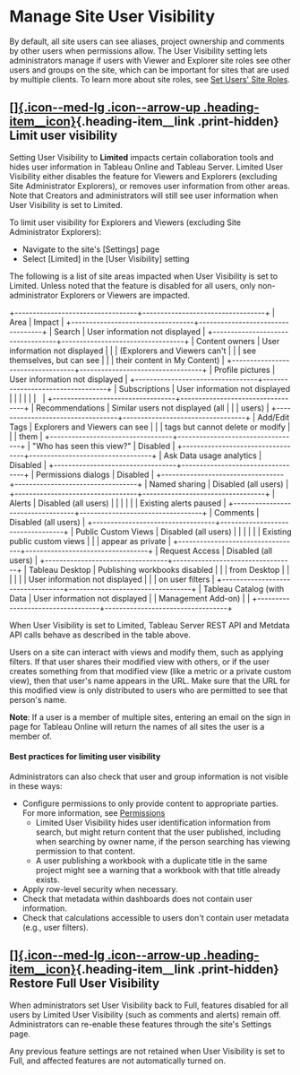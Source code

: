 

Manage Site User Visibility
===========================
By default, all site users can see aliases, project ownership and
comments by other users when permissions allow. The User Visibility
setting lets administrators manage if users with Viewer and Explorer
site roles see other users and groups on the site, which can be
important for sites that are used by multiple clients. To learn more
about site roles, see [Set Users' Site
Roles](https://help.tableau.com/current/server/en-us/users_site_roles.htm).

<div>

[[]{.icon--med-lg .icon--arrow-up .heading-item__icon}](https://help.tableau.com/current/server/en-us/user_visibility.htm#){.heading-item__link .print-hidden} Limit user visibility
------------------------------------------------------------------------------------------------------------------------------------------------------------------------------------

</div>

Setting User Visibility to **Limited** impacts certain collaboration
tools and hides user information in Tableau Online and Tableau Server.
Limited User Visibility either disables the feature for Viewers and
Explorers (excluding Site Administrator Explorers), or removes user
information from other areas. Note that Creators and administrators will
still see user information when User Visibility is set to Limited.

To limit user visibility for Explorers and Viewers (excluding Site
Administrator Explorers):

-   Navigate to the site\'s [Settings] page
-   Select [Limited] in the [User Visibility]
    setting

The following is a list of site areas impacted when User Visibility is
set to Limited. Unless noted that the feature is disabled for all users,
only non-administrator Explorers or Viewers are impacted.

+----------------------------------+----------------------------------+
| Area                             | Impact                           |
+----------------------------------+----------------------------------+
| Search                           | User information not displayed   |
+----------------------------------+----------------------------------+
| Content owners                   | User information not displayed   |
|                                  | (Explorers and Viewers can\'t    |
|                                  | see themselves, but can see      |
|                                  | their content in My Content)     |
+----------------------------------+----------------------------------+
| Profile pictures                 | User information not displayed   |
+----------------------------------+----------------------------------+
| Subscriptions                    | User information not displayed   |
|                                  |                                  |
|                                  |                                  |
+----------------------------------+----------------------------------+
| Recommendations                  | Similar users not displayed (all |
|                                  | users)                           |
+----------------------------------+----------------------------------+
| Add/Edit Tags                    | Explorers and Viewers can see    |
|                                  | tags but cannot delete or modify |
|                                  | them                             |
+----------------------------------+----------------------------------+
| \"Who has seen this view?\"      | Disabled                         |
+----------------------------------+----------------------------------+
| Ask Data usage analytics         | Disabled                         |
+----------------------------------+----------------------------------+
| Permissions dialogs              | Disabled                         |
+----------------------------------+----------------------------------+
| Named sharing                    | Disabled (all users)             |
+----------------------------------+----------------------------------+
| Alerts                           | Disabled (all users)             |
|                                  |                                  |
|                                  | Existing alerts paused           |
+----------------------------------+----------------------------------+
| Comments                         | Disabled (all users)             |
+----------------------------------+----------------------------------+
| Public Custom Views              | Disabled (all users)             |
|                                  |                                  |
|                                  | Existing public custom views     |
|                                  | appear as private                |
+----------------------------------+----------------------------------+
| Request Access                   | Disabled (all users)             |
+----------------------------------+----------------------------------+
| Tableau Desktop                  | Publishing workbooks disabled    |
|                                  | from Desktop                     |
|                                  |                                  |
|                                  | User information not displayed   |
|                                  | on user filters                  |
+----------------------------------+----------------------------------+
| Tableau Catalog (with Data       | User information not displayed   |
| Management Add-on)               |                                  |
+----------------------------------+----------------------------------+

When User Visibility is set to Limited, Tableau Server REST API and
Metdata API calls behave as described in the table above.

Users on a site can interact with views and modify them, such as
applying filters. If that user shares their modified view with others,
or if the user creates something from that modified view (like a metric
or a private custom view), then that user\'s name appears in the URL.
Make sure that the URL for this modified view is only distributed to
users who are permitted to see that person\'s name.

**Note**: If a user is a member of multiple sites, entering an email on
the sign in page for Tableau Online will return the names of all sites
the user is a member of.

<div>

####  Best practices for limiting user visibility

</div>

Administrators can also check that user and group information is not
visible in these ways:

-   Configure permissions to only provide content to appropriate
    parties. For more information, see
    [Permissions](https://help.tableau.com/current/server/en-us/permissions.htm)
    -   Limited User Visibility hides user identification information
        from search, but might return content that the user published,
        including when searching by owner name, if the person searching
        has viewing permission to that content.
    -   A user publishing a workbook with a duplicate title in the same
        project might see a warning that a workbook with that title
        already exists.
-   Apply row-level security when necessary.
-   Check that metadata within dashboards does not contain user
    information.
-   Check that calculations accessible to users don\'t contain user
    metadata (e.g., user filters).

<div>

[[]{.icon--med-lg .icon--arrow-up .heading-item__icon}](https://help.tableau.com/current/server/en-us/user_visibility.htm#){.heading-item__link .print-hidden} Restore Full User Visibility
-------------------------------------------------------------------------------------------------------------------------------------------------------------------------------------------

</div>

When administrators set User Visibility back to Full, features disabled
for all users by Limited User Visibility (such as comments and alerts)
remain off. Administrators can re-enable these features through the
site\'s Settings page.

Any previous feature settings are not retained when User Visibility is
set to Full, and affected features are not automatically turned on.
